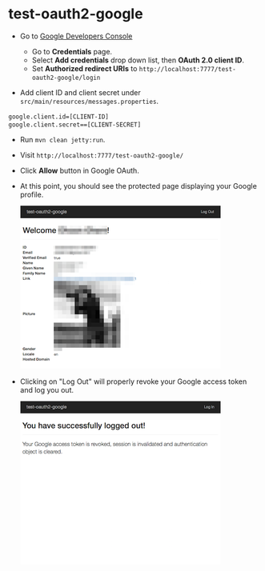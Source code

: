 # test-oauth2-google

* Go to [Google Developers Console](https://console.developers.google.com)

    * Go to **Credentials** page.
    * Select **Add credentials** drop down list, then **OAuth 2.0 client ID**.
    * Set **Authorized redirect URIs** to `http://localhost:7777/test-oauth2-google/login` 

* Add client ID and client secret under `src/main/resources/messages.properties`.

```
google.client.id=[CLIENT-ID]
google.client.secret==[CLIENT-SECRET]
```

* Run `mvn clean jetty:run`.

* Visit `http://localhost:7777/test-oauth2-google/`

* Click **Allow** button in Google OAuth.

* At this point, you should see the protected page displaying your Google profile.

    ![Protected page](readme/protected-page.png)

* Clicking on "Log Out" will properly revoke your Google access token and log you out.

    ![Goodbye page](readme/goodbye-page.png)

